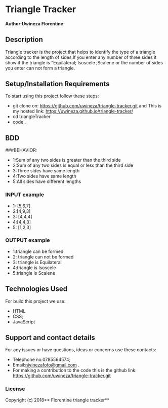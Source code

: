 # Triangle Tracker

#### Author:Uwineza Florentine

## Description

Triangle tracker is the project that helps to identify the type of a triangle according to the length of sides.If you enter any number of three sides it show if the triangle is "Equilateral; Isoscele ;Scalene or the number of sides you enter can not form a triangle.

## Setup/Installation Requirements

To start using this project follow these steps:

- git clone on: https://github.com/uwineza/triangle-tracker.git and This is my hosted link: https://uwineza.github.io/triangle-tracker/
- cd triangleTracker
- code .

## BDD

###BEHAVIOR:

- 1:Sum of any two sides is greater than the third side
- 2:Sum of any two sides is equal or less than the third side
- 3:Three sides have same length
- 4:Two sides have same length
- 5:All sides have different lengths

### INPUT example

- 1: [5,6,7]
- 2:[4,9,3]
- 3: [4,4,4]
- 4:[4,4,3]
- 5: [1,2,3]

### OUTPUT example

- 1:triangle can be formed
- 2: triangle can not be formed
- 3: triangle is Equilateral
- 4:triangle is Isoscele
- 5:triangle is Scalene

## Technologies Used

For build this project we use:

- HTML
- CSS;
- JavaScript

## Support and contact details

For any issues or have questions, ideas or concerns use these contacts:

- Telephone no:0785564574;
- Email:niyinezafofo@gmail.com .
- For making a contribution to the code this is the github link: https://github.com/uwineza/triangle-tracker.git

### License

Copyright (c) 2018** Florentine triangle tracker**
